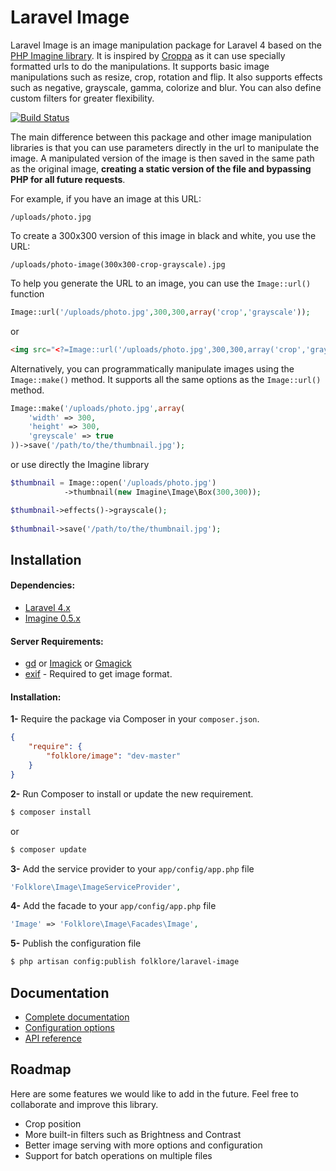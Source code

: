 # Laravel Image
Laravel Image is an image manipulation package for Laravel 4 based on the [PHP Imagine library](https://github.com/avalanche123/Imagine). It is inspired by [Croppa](https://github.com/BKWLD/croppa) as it can use specially formatted urls to do the manipulations. It supports basic image manipulations such as resize, crop, rotation and flip. It also supports effects such as negative, grayscale, gamma, colorize and blur. You can also define custom filters for greater flexibility.

[![Build Status](https://travis-ci.org/Folkloreatelier/image.png?branch=master)](https://travis-ci.org/Folkloreatelier/image)

The main difference between this package and other image manipulation libraries is that you can use parameters directly in the url to manipulate the image. A manipulated version of the image is then saved in the same path as the original image, **creating a static version of the file and bypassing PHP for all future requests**.

For example, if you have an image at this URL:

    /uploads/photo.jpg

To create a 300x300 version of this image in black and white, you use the URL:

    /uploads/photo-image(300x300-crop-grayscale).jpg
    
To help you generate the URL to an image, you can use the `Image::url()` function

```php
Image::url('/uploads/photo.jpg',300,300,array('crop','grayscale'));
```

or

```html
<img src="<?=Image::url('/uploads/photo.jpg',300,300,array('crop','grayscale'))?>" />
```

Alternatively, you can programmatically manipulate images using the `Image::make()` method. It supports all the same options as the `Image::url()` method.

```php
Image::make('/uploads/photo.jpg',array(
	'width' => 300,
	'height' => 300,
	'greyscale' => true
))->save('/path/to/the/thumbnail.jpg');
```

or use directly the Imagine library

```php
$thumbnail = Image::open('/uploads/photo.jpg')
			->thumbnail(new Imagine\Image\Box(300,300));

$thumbnail->effects()->grayscale();
	
$thumbnail->save('/path/to/the/thumbnail.jpg');
```

## Installation

#### Dependencies:

* [Laravel 4.x](https://github.com/laravel/laravel)
* [Imagine 0.5.x](https://github.com/avalanche123/Imagine)

#### Server Requirements:

* [gd](http://php.net/manual/en/book.image.php) or [Imagick](http://php.net/manual/fr/book.imagick.php) or [Gmagick](http://www.php.net/manual/fr/book.gmagick.php)
* [exif](http://php.net/manual/en/book.exif.php) - Required to get image format.

#### Installation:

**1-** Require the package via Composer in your `composer.json`.
```json
{
	"require": {
		"folklore/image": "dev-master"
	}
}
```

**2-** Run Composer to install or update the new requirement.

```bash
$ composer install
```

or

```bash
$ composer update
```

**3-** Add the service provider to your `app/config/app.php` file
```php
'Folklore\Image\ImageServiceProvider',
```

**4-** Add the facade to your `app/config/app.php` file
```php
'Image' => 'Folklore\Image\Facades\Image',
```

**5-** Publish the configuration file

```bash
$ php artisan config:publish folklore/laravel-image
```

## Documentation
* [Complete documentation](https://github.com/Folkloreatelier/image/wiki)
* [Configuration options](https://github.com/Folkloreatelier/image/wiki/Configuration-options)
* [API reference](https://github.com/Folkloreatelier/image/wiki/Image-reference)

## Roadmap
Here are some features we would like to add in the future. Feel free to collaborate and improve this library.

* Crop position
* More built-in filters such as Brightness and Contrast
* Better image serving with more options and configuration
* Support for batch operations on multiple files
